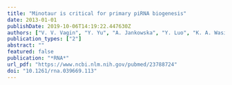 ```yaml
---
title: "Minotaur is critical for primary piRNA biogenesis"
date: 2013-01-01
publishDate: 2019-10-06T14:19:22.447630Z
authors: ["V. V. Vagin", "Y. Yu", "A. Jankowska", "Y. Luo", "K. A. Wasik", "C. D. Malone", "E. Harrison", "A. Rosebrock", "B. T. Wakimoto", "D. Fagegaltier", "F. Muerdter", "G. J. Hannon"]
publication_types: ["2"]
abstract: ""
featured: false
publication: "*RNA*"
url_pdf: "https://www.ncbi.nlm.nih.gov/pubmed/23788724"
doi: "10.1261/rna.039669.113"
---
```


